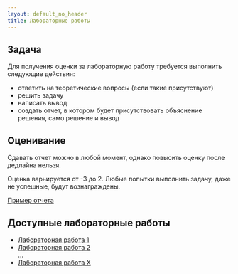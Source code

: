 ```yaml
---
layout: default_no_header
title: Лабораторные работы
---
```


## Задача

Для получения оценки за лабораторную работу требуется выполнить следующие действия:
 
- ответить на теоретические вопросы (если такие присутствуют)
- решить задачу 
- написать вывод
- создать отчет, в котором будет присутствовать объяснение решения, само решение и вывод

## Оценивание

Сдавать отчет можно в любой момент, однако повысить оценку после дедлайна нельзя. 

Оценка варьируется от -3 до 2. Любые попытки выполнить задачу, даже не успешные, будут вознаграждены.

<a class="btn-download" href="{{site.baseurl}}/resources/labs/report-example.md">Пример отчета</a>

## Доступные лабораторные работы

- [Лабораторная работа 1][lab_1]  
- [Лабораторная работа 2][lab_2]  
...
- [Лабораторная работа X][lab_X] 

[index]: {{site.baseurl}}/index

[lab_1]: {{site.baseurl}}/labs/lab-1
[lab_2]: {{site.baseurl}}/labs/lab-2
[lab_X]: {{site.baseurl}}/labs/lab-x
